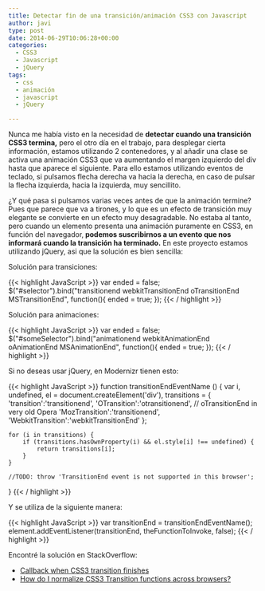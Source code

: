 ```yaml
---
title: Detectar fin de una transición/animación CSS3 con Javascript
author: javi
type: post
date: 2014-06-29T10:06:28+00:00
categories:
  - CSS3
  - Javascript
  - jQuery
tags:
  - css
  - animación
  - javascript
  - jQuery

---
```

<p style="text-align: left;">
  Nunca me había visto en la necesidad de <strong>detectar cuando una transición CSS3 termina,</strong> pero el otro día en el trabajo, para desplegar cierta información, estamos utilizando 2 contenedores, y al añadir una clase se activa una animación CSS3 que va aumentando el margen izquierdo del div hasta que aparece el siguiente. Para ello estamos utilizando eventos de teclado, si pulsamos flecha derecha va hacia la derecha, en caso de pulsar la flecha izquierda, hacia la izquierda, muy sencillito.
</p>

<p style="text-align: left;">
  ¿Y qué pasa si pulsamos varias veces antes de que la animación termine? Pues que parece que va a tirones, y lo que es un efecto de transición muy elegante se convierte en un efecto muy desagradable. No estaba al tanto, pero cuando un elemento presenta una animación puramente en CSS3, en función del navegador,<strong> podemos suscribirnos a un evento que nos informará cuando la transición ha terminado.</strong> En este proyecto estamos utilizando jQuery, asi que la solución es bien sencilla:
</p>

Solución para transiciones:

{{< highlight JavaScript >}}
var ended = false;
$("#selector").bind("transitionend
                     webkitTransitionEnd 
                     oTransitionEnd 
                     MSTransitionEnd", function(){ 
                        ended = true;
                    });
{{< / highlight >}}

Solución para animaciones:

{{< highlight JavaScript >}}
var ended = false;
$("#someSelector").bind("animationend 
                         webkitAnimationEnd 
                         oAnimationEnd 
                         MSAnimationEnd", function(){
                        ended = true;
                    });
{{< / highlight >}}

Si no deseas usar jQuery, en Modernizr tienen esto:

{{< highlight JavaScript >}}
function transitionEndEventName () {
    var i,
        undefined,
        el = document.createElement('div'),
        transitions = {
            'transition':'transitionend',
            'OTransition':'otransitionend',  // oTransitionEnd in very old Opera
            'MozTransition':'transitionend',
            'WebkitTransition':'webkitTransitionEnd'
        };

    for (i in transitions) {
        if (transitions.hasOwnProperty(i) && el.style[i] !== undefined) {
            return transitions[i];
        }
    }

    //TODO: throw 'TransitionEnd event is not supported in this browser'; 
}
{{< / highlight >}}

Y se utiliza de la siguiente manera:

{{< highlight JavaScript >}}
var transitionEnd = transitionEndEventName();
element.addEventListener(transitionEnd, theFunctionToInvoke, false);
{{< / highlight >}}

<p style="text-align: left;">
  Encontré la solución en StackOverflow:
</p>
<ul>
    <li style="text-align: left;">
    <a title="Callback when CSS3 transition finishes" href="http://stackoverflow.com/questions/9255279/callback-when-css3-transition-finishes">Callback when CSS3 transition finishes</a>
    </li>
    <li style="text-align: left;">
    <a title="Normalize CSS3 transitions functions across browsers" href="http://stackoverflow.com/questions/5023514/how-do-i-normalize-css3-transition-functions-across-browsers">How do I normalize CSS3 Transition functions across browsers?</a>
    </li>
</ul>
